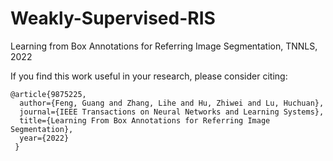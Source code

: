 # Weakly-Supervised-RIS

Learning from Box Annotations for Referring Image Segmentation, TNNLS, 2022


If you find this work useful in your research, please consider citing:
```
@article{9875225,  
  author={Feng, Guang and Zhang, Lihe and Hu, Zhiwei and Lu, Huchuan},  
  journal={IEEE Transactions on Neural Networks and Learning Systems},   
  title={Learning From Box Annotations for Referring Image Segmentation},   
  year={2022}
 }
```
